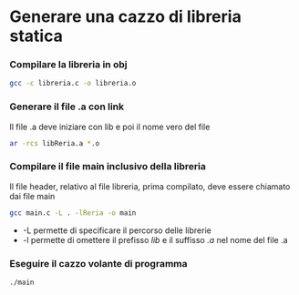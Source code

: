 # Generare una cazzo di libreria statica

### Compilare la libreria in obj
```sh
gcc -c libreria.c -o libreria.o
```

### Generare il file .a con link
Il file .a deve iniziare con lib e poi il nome vero del file
```sh
ar -rcs libReria.a *.o
```

### Compilare il file main inclusivo della libreria
Il file header, relativo al file libreria, prima compilato, deve essere chiamato dai file main

```sh
gcc main.c -L . -lReria -o main
```
- -L permette di specificare il percorso delle librerie
- -l permette di omettere il prefisso *lib* e il suffisso *.a* nel nome del file .a

### Eseguire il cazzo volante di programma

```sh
./main
```
